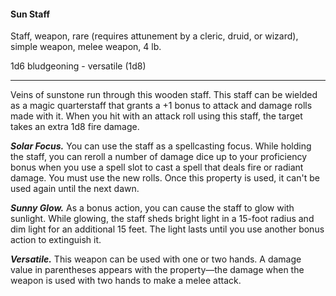 #### Sun Staff

Staff, weapon, rare (requires attunement by a cleric, druid, or wizard), simple weapon, melee weapon, 4 lb.

1d6 bludgeoning  - versatile (1d8)

---

Veins of sunstone run through this wooden staff. This staff can be wielded as a magic quarterstaff that grants a +1 bonus to attack and damage rolls made with it. When you hit with an attack roll using this staff, the target takes an extra 1d8 fire damage.

***Solar Focus.*** You can use the staff as a spellcasting focus. While holding the staff, you can reroll a number of damage dice up to your proficiency bonus when you use a spell slot to cast a spell that deals fire or radiant damage. You must use the new rolls. Once this property is used, it can't be used again until the next dawn.

***Sunny Glow.*** As a bonus action, you can cause the staff to glow with sunlight. While glowing, the staff sheds bright light in a 15-foot radius and dim light for an additional 15 feet. The light lasts until you use another bonus action to extinguish it.

***Versatile.*** This weapon can be used with one or two hands. A damage value in parentheses appears with the property—the damage when the weapon is used with two hands to make a melee attack.